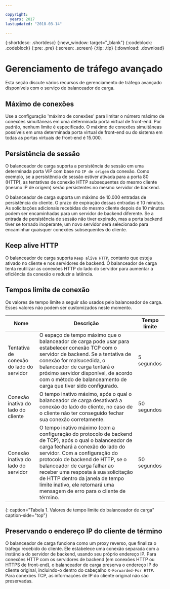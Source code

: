 ```yaml
---

copyright:
  years: 2017
lastupdated: "2018-03-14"

---
```


{:shortdesc: .shortdesc}
{:new_window: target="_blank"}
{:codeblock: .codeblock}
{:pre: .pre}
{:screen: .screen}
{:tip: .tip}
{:download: .download}

# Gerenciamento de tráfego avançado
Esta seção discute vários recursos de gerenciamento de tráfego avançado disponíveis com o serviço de balanceador de carga.

## Máximo de conexões

Use a configuração 'máximo de conexões' para limitar o número máximo de conexões simultâneas em uma determinada porta virtual de front-end. Por padrão, nenhum limite é especificado. O máximo de conexões simultâneas possíveis em uma determinada porta virtual de front-end ou do sistema em todas as portas virtuais de front-end é 15.000.  

## Persistência de sessão

O balanceador de carga suporta a persistência de sessão em uma determinada porta VIP com base no `IP de origem` da conexão. Como exemplo, se a persistência de sessão estiver ativada para a porta 80 (HTTP), as tentativas de conexão HTTP subsequentes do mesmo cliente (mesmo IP de origem) serão persistentes no mesmo servidor de backend. 

O balanceador de carga suporta um máximo de 10.000 entradas de persistência do cliente. O prazo de expiração dessas entradas é 10 minutos. As solicitações adicionais recebidas do mesmo cliente depois de 10 minutos podem ser encaminhadas para um servidor de backend diferente. Se a entrada de persistência de sessão não tiver expirado, mas a porta backend tiver se tornado inoperante, um novo servidor será selecionado para encaminhar quaisquer conexões subsequentes do cliente.  

## Keep alive HTTP
O balanceador de carga suporta `Keep alive HTTP`, contanto que esteja ativado no cliente e nos servidores de backend. O balanceador de carga tenta reutilizar as conexões HTTP do lado do servidor para aumentar a eficiência da conexão e reduzir a latência.

## Tempos limite de conexão
Os valores de tempo limite a seguir são usados pelo balanceador de carga. Esses valores não podem ser customizados neste momento.

| Nome | Descrição | Tempo limite |                                                                                              
| ------------------------------------------ | --------------------------------------------------- | ------------------- |
| Tentativa de conexão do lado do servidor    | O espaço de tempo máximo que o balanceador de carga pode usar para estabelecer conexão TCP com o servidor de backend. Se a tentativa de conexão for malsucedida, o balanceador de carga tentará o próximo servidor disponível, de acordo com o método de balanceamento de carga que tiver sido configurado. | 5 segundos   |
| Conexão inativa do lado do cliente  | O tempo inativo máximo, após o qual o balanceador de carga desativará a conexão do lado do cliente, no caso de o cliente não ter conseguido fechar sua conexão corretamente.| 50 segundos  |
| Conexão inativa do lado do servidor | O tempo inativo máximo (com a configuração do protocolo de backend de TCP), após o qual o balanceador de carga fechará a conexão do lado do servidor. Com a configuração do protocolo de backend de HTTP, se o balanceador de carga falhar ao receber uma resposta à sua solicitação de HTTP dentro da janela de tempo limite inativo, ele retornará uma mensagem de erro para o cliente de término.                                | 50 segundos |
{: caption="Tabela 1. Valores de tempo limite do balanceador de carga" caption-side="top"} 

## Preservando o endereço IP do cliente de término 

O balanceador de carga funciona como um proxy reverso, que finaliza o tráfego recebido do cliente. Ele estabelece uma conexão separada com a instância do servidor de backend, usando seu próprio endereço IP. Para conexões HTTP com os servidores de backend (em conexões HTTP ou HTTPS de front-end), o balanceador de carga preserva o endereço IP do cliente original, incluindo-o dentro do cabeçalho `X-Forwarded-For HTTP`. Para conexões TCP, as informações de IP do cliente original não são preservadas.
